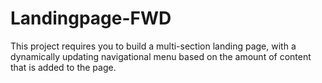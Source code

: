 # Landingpage-FWD
 This project requires you to build a multi-section landing page, with a dynamically updating navigational menu based on the amount of content that is added to the page.
